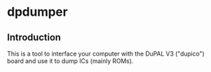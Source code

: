 # dpdumper

## Introduction

This is a tool to interface your computer with the DuPAL V3 ("dupico") board and use it to dump ICs (mainly ROMs).
